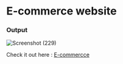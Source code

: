 # E-commerce website 
### Output

![Screenshot (229)](https://user-images.githubusercontent.com/90265701/189528217-6b5ceb80-73e2-462b-ae58-b934a6aef191.png)

Check it out here : [E-commercce](https://ashalupreti.github.io/ecommerce/)
